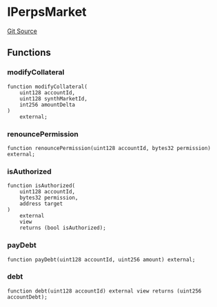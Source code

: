 # IPerpsMarket
[Git Source](https://github.com/moss-eth/zap/blob/837dea0ecd01a90cfb6c452fb41dfd93b5be22d4/src/interfaces/ISynthetix.sol)


## Functions
### modifyCollateral


```solidity
function modifyCollateral(
    uint128 accountId,
    uint128 synthMarketId,
    int256 amountDelta
)
    external;
```

### renouncePermission


```solidity
function renouncePermission(uint128 accountId, bytes32 permission) external;
```

### isAuthorized


```solidity
function isAuthorized(
    uint128 accountId,
    bytes32 permission,
    address target
)
    external
    view
    returns (bool isAuthorized);
```

### payDebt


```solidity
function payDebt(uint128 accountId, uint256 amount) external;
```

### debt


```solidity
function debt(uint128 accountId) external view returns (uint256 accountDebt);
```

